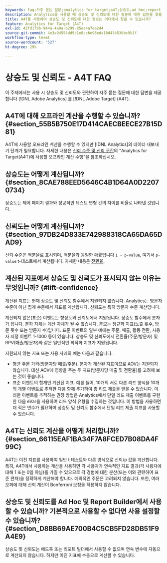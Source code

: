 ```yaml
---
keywords: faq;자주 묻는 질문;analytics for target;a4T;상승도;ad hoc;report builder;신뢰도
description: Analytics를 사용할 때 상승도 및 신뢰도에 대한 질문에 대한 답변을 찾을 수 있습니다 [!DNL Target] (A4T). A4T lets you use Analytics reporting for [!DNL Target] 활동.
title: A4T를 사용하여 상승도 및 신뢰도에 대한 정보는 어디에서 찾을 수 있습니까?
feature: Analytics for Target (A4T)
exl-id: 42fd179b-944a-4a0a-b299-85ea4a7ea244
source-git-commit: 4e3a94554dd9c1e8cc6e98eda10d454536bc9b1f
workflow-type: tm+mt
source-wordcount: '527'
ht-degree: 29%

---
```


# 상승도 및 신뢰도 - A4T FAQ

이 주제에서는 사용 시 상승도 및 신뢰도와 관련하여 자주 묻는 질문에 대한 답변을 제공합니다 [!DNL Adobe Analytics] 를 [!DNL Adobe Target] (A4T).

## A4T에 대해 오프라인 계산을 수행할 수 있습니까? {#section_55B5B750E17D414CAECBEECE27B15D81}

A4T에 사용할 오프라인 계산을 수행할 수 있지만 [!DNL Analytics]의 데이터 내보내기 단계가 필요합니다. 자세한 내용은 [신뢰 수준 및 신뢰 구간](/help/c-reports/conversion-rate.md#concept_0D0002A1EBDF420E9C50E2A46F36629B)의 &quot;Analytics for Target(A4T)에 사용할 오프라인 계산 수행&quot;을 참조하십시오.

## 상승도는 어떻게 계산됩니까? {#section_8CAE788EED5646C4B1D64A0D22070734}

상승도는 제어 페이지 결과와 성공적인 테스트 변형 간의 차이를 비율로 나타낸 것입니다.

## 신뢰도는 어떻게 계산됩니까? {#section_97DB24D833E742988318CA65DA65DAD9}

신뢰 수준은 백분율로 표시되며, 백분율과 동일한 확률입니다 `1 - p-value`, 여기서 `p-value` t-테스트에서 계산됩니다. 자세한 내용은 [전환율](/help/c-reports/conversion-rate.md#concept_0D0002A1EBDF420E9C50E2A46F36629B).

## 계산된 지표에서 상승도 및 신뢰도가 표시되지 않는 이유는 무엇입니까? {#lift-confidence}

계산된 지표는 현재 상승도 및 신뢰도 함수에서 지원되지 않습니다. Analytics는 방문자 수준이 아닌 집계 수준에서 지표를 계산합니다. 신뢰도는 특히 방문자 수준 계산입니다.

계산되지 않은(표준) 이벤트는 향상도와 신뢰도에서 지원됩니다. 상승도 함수에서 분자가 됩니다. 분자 자체는 계산 자체가 될 수 없습니다. 분모는 정규화 지표(노출 횟수, 방문 횟수 또는 방문자 수)입니다. 표준 이벤트의 일부 예에는 주문, 매출, 활동 전환, 사용자 지정 이벤트 1-1000 등이 있습니다. 상승도 및 신뢰도에서 전환율(주문/방문자) 및 RPV(매출/방문자)와 같은 일반적인 최적화 지표가 지원됩니다.

지원되지 않는 지표 또는 사용 사례의 예는 다음과 같습니다.

* 평균 주문 가격(방문자당 매출/주문). 분자가 계산된 지표이므로 AOV는 지원되지 않습니다. 대신 AOV에 영향을 주는 두 지표(방문자당 매출 및 전환율)를 고려해 보는 것이 좋습니다.
* 표준 이벤트의 합계인 계산된 지표. 예를 들어, 10개의 서로 다른 리드 양식을 10개의 개별 이벤트로 추적한 다음 함께 추가하여 총 리드 제출을 얻을 수 있습니다. 이러한 이벤트를 추적하는 권장 방법은 Analytics에서 단일 리드 제출 이벤트를 구현한 다음 eVar을 사용하여 리드 양식 유형을 수집하는 것입니다. 이 방법을 사용하면 더 적은 변수가 필요하며 상승도 및 신뢰도 함수에서 단일 리드 제출 지표를 사용할 수 있습니다.

## A4T는 신뢰도 계산을 어떻게 처리합니까? {#section_66115EAF1BA34F7A8FCED7B08DA4F99C}

A4T는 이진 지표를 사용하여 일반 t 테스트와 다른 방식으로 신뢰/p 값을 계산합니다. 특히, A4T에서 사용하는 계산을 사용하면 각 사용자가 연속적인 지표 결과(각 사용자에 대해 1 또는 0일 아님)를 가질 수 있으므로 각 경험에 대한 분산(또는 이와 관련하여 표준 편차)을 정확하게 계산해야 합니다. 예외적인 주문은 고려되지 않습니다. 또한, 여러 오퍼에 대해 신뢰 계산이 Bonferroni 보정을 적용하지 않습니다.

## 상승도 및 신뢰도를 Ad Hoc 및 Report Builder에서 사용할 수 있습니까? 기본적으로 사용할 수 없다면 사용 설정할 수 있습니까? {#section_D8BB69AE700B4C5CB5FD28DB51F9A4E9}

상승도 및 신뢰도는 애드혹 또는 리포트 빌더에서 사용할 수 없으며 연속 변수에 자동으로 계산되지 않습니다. 하지만 이진 지표에 수동으로 계산할 수 있습니다.
